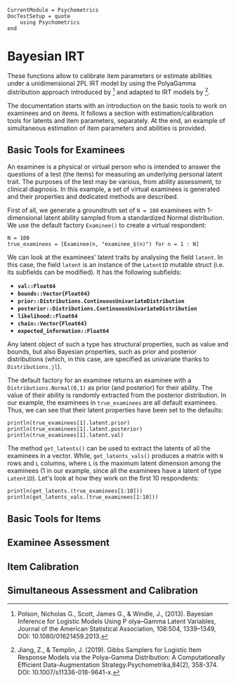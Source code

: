 ```@meta
CurrentModule = Psychometrics
DocTestSetup = quote
    using Psychometrics
end
```

# Bayesian IRT

These functions allow to calibrate item parameters or estimate abilities under a unidimensional 2PL IRT model by using the PolyaGamma distribution approach introduced by [^Polson] and adapted to IRT models by [^JiangTemplin].

The documentation starts with an introduction on the basic tools to work on examinees and on items.
It follows a section with estimation/calibration tools for latents and item parameters, separately.
At the end, an example of simultaneous estimation of item parameters and abilities is provided.

## Basic Tools for Examinees

An examinee is a physical or virtual person who is intended to answer the questions of a test (the items) for measuring an underlying personal latent trait. The purposes of the test may be various, from ability assessment, to clinical diagnosis.
In this example, a set of virtual examinees is generated and their properties and dedicated methods are described.

First of all, we generate a groundtruth set of ``N = 100`` examinees with 1-dimensional latent ability sampled from a standardized Normal distribution. We use the default factory ``Examinee()`` to create a virtual respondent:

```@example basic-tools-examinees, continued = true
N = 100
true_examinees = [Examinee(n, "examinee_$(n)") for n = 1 : N]
```

We can look at the examinees' latent traits by analysing the field `latent`.
In this case, the field `latent` is an instance of the `Latent1D` mutable struct (i.e. its subfields can be modified). It has the following subfields:

- **`val::Float64`**
- **`bounds::Vector{Float64}`**
- **`prior::Distributions.ContinuousUnivariateDistribution`**
- **`posterior::Distributions.ContinuousUnivariateDistribution`**
- **`likelihood::Float64`**
- **`chain::Vector{Float64}`**
- **`expected_information::Float64`**

Any latent object of such a type has structural properties, such as value and bounds, but also Bayesian properties, such as prior and posterior distributions 
(which, in this case, are specified as univariate thanks to `Distributions.jl`).

The default factory for an examinee returns an examinee with a `Distributions.Normal(0,1)` as prior (and posterior) for their ability. The value of their ability is randomly extracted from the posterior distribution. In our example, the examinees in `true_examinees` are all default examinees. Thus, we can see that their latent properties have been set to the defaults:

```@example basic-tools-examinees; continued = true
println(true_examinees[1].latent.prior)
println(true_examinees[1].latent.posterior)
println(true_examinees[1].latent.val)
```

The method `get_latents()` can be used to extract the latents of all the examinees in a vector. While, `get_latents_vals()` produces a matrix with ``N`` rows and ``L`` columns, where ``L`` is the maximum latent dimension among the examinees (1 in our example, since all the examinees have a latent of type `Latent1D`). Let's look at how they work on the first 10 respondents:

```@example basic-tools-examinees; continued = true
println(get_latents.(true_examinees[1:10]))
println(get_latents_vals.(true_examinees[1:10]))
```

## Basic Tools for Items

## Examinee Assessment

## Item Calibration

## Simultaneous Assessment and Calibration


[^Polson]: Polson, Nicholas G., Scott, James G., & Windle, J., (2013). Bayesian Inference for Logistic Models Using P olya–Gamma Latent Variables, Journal of the American Statistical Association, 108:504, 1339–1349, DOI: 10.1080/01621459.2013.

[^JiangTemplin]:  Jiang, Z., & Templin, J. (2019). Gibbs Samplers for Logistic Item Response Models via the Polya-Gamma Distribution: A Computationally Efficient Data-Augmentation Strategy.Psychometrika,84(2), 358-374.  DOI: 10.1007/s11336-018-9641-x.

